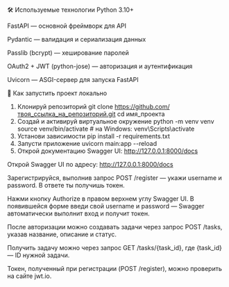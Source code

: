 🛠 Используемые технологии
Python 3.10+

FastAPI — основной фреймворк для API

Pydantic — валидация и сериализация данных

Passlib (bcrypt) — хеширование паролей

OAuth2 + JWT (python-jose) — авторизация и аутентификация

Uvicorn — ASGI-сервер для запуска FastAPI

🚀 Как запустить проект локально
1. Клонируй репозиторий
git clone https://github.com/твоя_ссылка_на_репозиторий.git
cd имя_проекта
2. Создай и активируй виртуальное окружение
python -m venv venv
source venv/bin/activate  # на Windows: venv\Scripts\activate
3. Установи зависимости
pip install -r requirements.txt
4. Запусти приложение
uvicorn main:app --reload
5. Открой документацию
Swagger UI: http://127.0.0.1:8000/docs

Открой Swagger UI по адресу:
http://127.0.0.1:8000/docs

Зарегистрируйся, выполнив запрос POST /register — укажи username и password. В ответе ты получишь токен.

Нажми кнопку Authorize в правом верхнем углу Swagger UI.
В появившейся форме введи свой username и password — Swagger автоматически выполнит вход и получит токен.

После авторизации можно создавать задачи через запрос POST /tasks, указав название, описание и статус.

Получить задачу можно через запрос GET /tasks/{task_id}, где {task_id} — ID нужной задачи.

Токен, полученный при регистрации (POST /register), можно проверить на сайте jwt.io.


